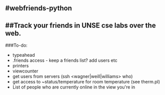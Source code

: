 #webfriends-python
------------
##Track your friends in UNSE cse labs over the web.
-----
###To-do:

- typeahead
- .friends access - keep a friends list? add users etc
- printers
- viewcounter
- get users from servers (ssh <wagner|weill|williams> who)
- get access to ~status/temperature for room temperature (see therm.pl)
- List of people who are currently online in the view you're in
